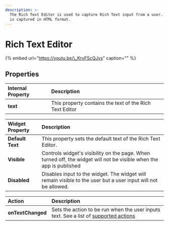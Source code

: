 ```yaml
---
description: >-
  The Rich Text Editor is used to capture Rich Text input from a user. The input
  is captured in HTML format.
---
```


# Rich Text Editor

{% embed url="https://youtu.be/\_KrxFScQJys" caption="" %}

## Properties

| Internal Property | Description |
| :--- | :--- |
| **text** | This property contains the text of the Rich Text Editor |

| Widget Property | Description |
| :--- | :--- |
| **Default Text** | This property sets the default text of the Rich Text Editor. |
| **Visible** | Controls widget's visibility on the page. When turned off, the widget will not be visible when the app is published |
| **Disabled** | Disables input to the widget. The widget will remain visible to the user but a user input will not be allowed. |

| Action | Description |
| :--- | :--- |
| **onTextChanged** | Sets the action to be run when the user inputs text. See a list of [supported actions](../core-concepts/writing-code/appsmith-framework.md) |

